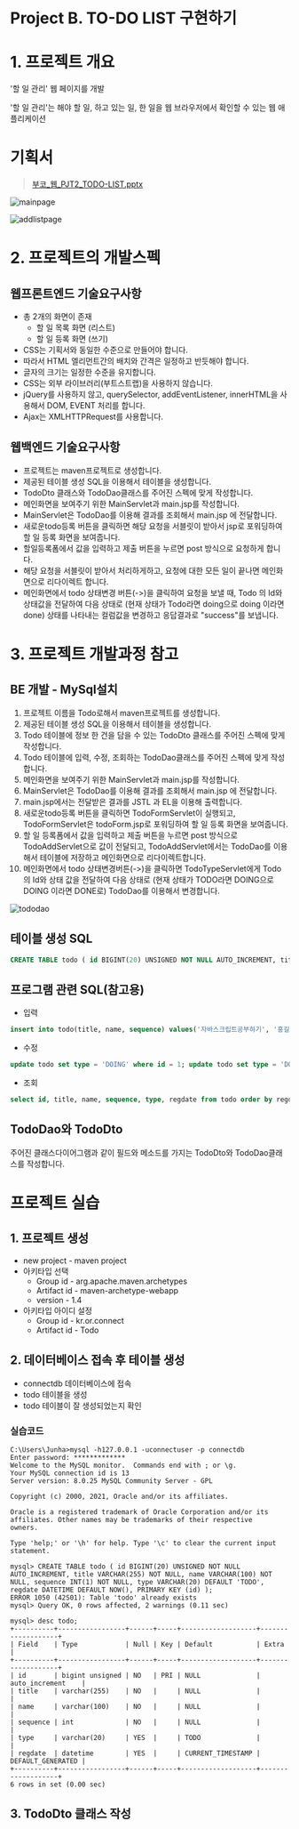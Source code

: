 # Project B. TO-DO LIST 구현하기

# 1. 프로젝트 개요
'할 일 관리' 웹 페이지를 개발

'할 일 관리'는 해야 할 일, 하고 있는 일, 한 일을 웹 브라우저에서 확인할 수 있는 웹 애플리케이션

# 기획서
> [부코_웹_PJT2_TODO-LIST.pptx](https://docs.google.com/presentation/d/163ZmA14C4OGB85QnlXMOo9vO9KFN3YzXYbTYPW7wngs/edit#slide=id.p3)

![mainpage](image/mainpage.png)

![addlistpage](image/addlistpage.png)

# 2. 프로젝트의 개발스펙
## 웹프론트엔드 기술요구사항
* 총 2개의 화면이 존재
  - 할 일 목록 화면 (리스트)
  - 할 일 등록 화면 (쓰기)
* CSS는 기획서와 동일한 수준으로 만들어야 합니다.
* 따라서 HTML 엘리먼트간의 배치와 간격은 일정하고 반듯해야 합니다.
* 글자의 크기는 일정한 수준을 유지합니다.
* CSS는 외부 라이브러리(부트스트랩)을 사용하지 않습니다.
* jQuery를 사용하지 않고, querySelector, addEventListener, innerHTML을 사용해서 DOM, EVENT 처리를 합니다.
* Ajax는 XMLHTTPRequest를 사용합니다.
 
## 웹백엔드 기술요구사항
* 프로젝트는 maven프로젝트로 생성합니다.
* 제공된 테이블 생성 SQL을 이용해서 테이블을 생성합니다.
* TodoDto 클래스와 TodoDao클래스를 주어진 스펙에 맞게 작성합니다.
* 메인화면을 보여주기 위한 MainServlet과 main.jsp를 작성합니다.
* MainServlet은 TodoDao를 이용해 결과를 조회해서 main.jsp 에 전달합니다.
* 새로운todo등록 버튼을 클릭하면 해당 요청을 서블릿이 받아서 jsp로 포워딩하여 할 일 등록 화면을 보여줍니다.
* 할일등록폼에서 값을 입력하고 제출 버튼을 누르면 post 방식으로 요청하게 합니다.
* 해당 요청을 서블릿이 받아서 처리하게하고, 요청에 대한 모든 일이 끝나면 메인화면으로 리다이렉트 합니다.
* 메인화면에서 todo 상태변경 버튼(->)을 클릭하여 요청을 보낼 때, Todo 의 Id와 상태값을 전달하여 다음 상태로 (현재 상태가 Todo라면 doing으로 doing 이라면 done) 상태를 나타내는 컬럼값을 변경하고 응답결과로 "success"를 보냅니다.

# 3. 프로젝트 개발과정 참고
## BE 개발 - MySql설치
1. 프로젝트 이름을 Todo로해서 maven프로젝트를 생성합니다.
2. 제공된 테이블 생성 SQL을 이용해서 테이블을 생성합니다.
3. Todo 테이블에 정보 한 건을 담을 수 있는 TodoDto 클래스를 주어진 스펙에 맞게 작성합니다.
4. Todo 테이블에 입력, 수정, 조회하는 TodoDao클래스를 주어진 스펙에 맞게 작성합니다.
5. 메인화면을 보여주기 위한 MainServlet과 main.jsp를 작성합니다.
6. MainServlet은 TodoDao를 이용해 결과를 조회해서 main.jsp 에 전달합니다.
7. main.jsp에서는 전달받은 결과를 JSTL 과 EL을 이용해 출력합니다.
8. 새로운todo등록 버튼을 클릭하면 TodoFormServlet이 실행되고, TodoFormServlet은 todoForm.jsp로 포워딩하여 할 일 등록 화면을 보여줍니다.
9. 할 일 등록폼에서 값을 입력하고 제출 버튼을 누르면 post 방식으로 TodoAddServlet으로 값이 전달되고, TodoAddServlet에서는 TodoDao를 이용해서 테이블에 저장하고 메인화면으로 리다이렉트합니다.
10. 메인화면에서 todo 상태변경버튼(->)을 클릭하면 TodoTypeServlet에게 Todo 의 Id와 상태 값을 전달하여 다음 상태로 (현재 상태가 TODO라면 DOING으로 DOING 이라면 DONE로) TodoDao를 이용해서 변경합니다.

![tododao](image/tododao.png)

## 테이블 생성 SQL
```sql
CREATE TABLE todo ( id BIGINT(20) UNSIGNED NOT NULL AUTO_INCREMENT, title VARCHAR(255) NOT NULL, name VARCHAR(100) NOT NULL, sequence INT(1) NOT NULL, type VARCHAR(20) DEFAULT 'TODO', regdate DATETIME DEFAULT NOW(), PRIMARY KEY (id) );
```

## 프로그램 관련 SQL(참고용)

- 입력
```sql
insert into todo(title, name, sequence) values('자바스크립트공부하기', '홍길동', 1); insert into todo(title, name, sequence) values('리포트 제출하기', '홍길동', 1);
```

- 수정
```sql
update todo set type = 'DOING' where id = 1; update todo set type = 'DONE' where id = 1;
```

- 조회
```sql
select id, title, name, sequence, type, regdate from todo order by regdate desc select id, title, name, sequence, type, regdate from todo where type = 'TODO' order by regdate desc
```
## TodoDao와 TodoDto
주어진 클래스다이어그램과 같이 필드와 메소드를 가지는 TodoDto와 TodoDao클래스를 작성합니다.


# 프로젝트 실습
## 1. 프로젝트 생성
* new project - maven project
* 아키타입 선택
  * Group id - arg.apache.maven.archetypes
  * Artifact id - maven-archetype-webapp
  * version - 1.4
* 아키타입 아이디 설정
  * Group id - kr.or.connect
  * Artifact id - Todo
## 2. 데이터베이스 접속 후 테이블 생성
* connectdb 데이터베이스에 접속 
* todo 테이블을 생성
* todo 테이블이 잘 생성되었는지 확인
### 실습코드
```
C:\Users\Junha>mysql -h127.0.0.1 -uconnectuser -p connectdb
Enter password: *************
Welcome to the MySQL monitor.  Commands end with ; or \g.
Your MySQL connection id is 13
Server version: 8.0.25 MySQL Community Server - GPL

Copyright (c) 2000, 2021, Oracle and/or its affiliates.

Oracle is a registered trademark of Oracle Corporation and/or its
affiliates. Other names may be trademarks of their respective
owners.

Type 'help;' or '\h' for help. Type '\c' to clear the current input statement.

mysql> CREATE TABLE todo ( id BIGINT(20) UNSIGNED NOT NULL AUTO_INCREMENT, title VARCHAR(255) NOT NULL, name VARCHAR(100) NOT NULL, sequence INT(1) NOT NULL, type VARCHAR(20) DEFAULT 'TODO', regdate DATETIME DEFAULT NOW(), PRIMARY KEY (id) );
ERROR 1050 (42S01): Table 'todo' already exists
mysql> Query OK, 0 rows affected, 2 warnings (0.11 sec)

mysql> desc todo;
+----------+-----------------+------+-----+-------------------+-------------------+
| Field    | Type            | Null | Key | Default           | Extra             |
+----------+-----------------+------+-----+-------------------+-------------------+
| id       | bigint unsigned | NO   | PRI | NULL              | auto_increment    |
| title    | varchar(255)    | NO   |     | NULL              |                   |
| name     | varchar(100)    | NO   |     | NULL              |                   |
| sequence | int             | NO   |     | NULL              |                   |
| type     | varchar(20)     | YES  |     | TODO              |                   |
| regdate  | datetime        | YES  |     | CURRENT_TIMESTAMP | DEFAULT_GENERATED |
+----------+-----------------+------+-----+-------------------+-------------------+
6 rows in set (0.00 sec)
```
## 3. TodoDto 클래스 작성
